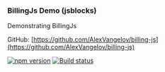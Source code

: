 ### BillingJs Demo (jsblocks)

Demonstrating BillingJs

GitHub: [https://github.com/AlexVangelov/billing-js](https://github.com/AlexVangelov/billing-js)

[![npm version](https://badge.fury.io/js/billing.svg)](https://badge.fury.io/js/billing)
[![Build status](https://travis-ci.org/AlexVangelov/billing-js.svg)](https://travis-ci.org/AlexVangelov/billing-js)

